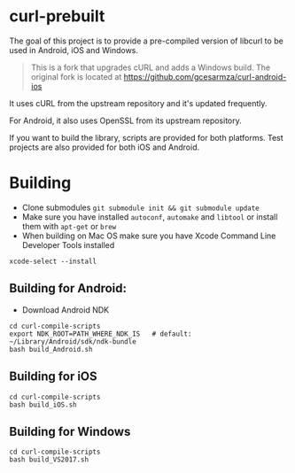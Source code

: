 curl-prebuilt
=============
The goal of this project is to provide a pre-compiled version of libcurl to be
used in Android, iOS and Windows.

> This is a fork that upgrades cURL and adds a Windows build. The original fork
is located at https://github.com/gcesarmza/curl-android-ios

It uses cURL from the upstream repository and it's updated frequently.

For Android, it also uses OpenSSL from its upstream repository.

If you want to build the library, scripts are provided for both platforms.
Test projects are also provided for both iOS and Android.

# Building
* Clone submodules `git submodule init && git submodule update`
* Make sure you have installed `autoconf`, `automake` and `libtool` or install them with `apt-get` or `brew`
* When building on Mac OS make sure you have Xcode Command Line Developer Tools installed
```shell
xcode-select --install
```

## Building for Android:
* Download Android NDK
```shell
cd curl-compile-scripts
export NDK_ROOT=PATH_WHERE_NDK_IS   # default: ~/Library/Android/sdk/ndk-bundle
bash build_Android.sh
```

## Building for iOS
```shell
cd curl-compile-scripts
bash build_iOS.sh
```

## Building for Windows
```shell
cd curl-compile-scripts
bash build_VS2017.sh
```
